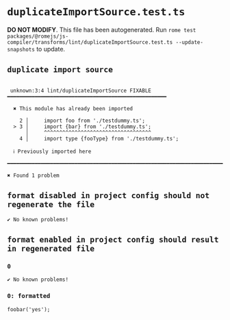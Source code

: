 # `duplicateImportSource.test.ts`

**DO NOT MODIFY**. This file has been autogenerated. Run `rome test packages/@romejs/js-compiler/transforms/lint/duplicateImportSource.test.ts --update-snapshots` to update.

## `duplicate import source`

```

 unknown:3:4 lint/duplicateImportSource FIXABLE ━━━━━━━━━━━━━━━━━━━━━━━━━━━━━━━━━━━━━━━━━━━━━━━━━━━━

  ✖ This module has already been imported

    2 │     import foo from './testdummy.ts';
  > 3 │     import {bar} from './testdummy.ts';
      │     ^^^^^^^^^^^^^^^^^^^^^^^^^^^^^^^^^^^ 
    4 │     import type {fooType} from './testdummy.ts';

  ℹ Previously imported here

━━━━━━━━━━━━━━━━━━━━━━━━━━━━━━━━━━━━━━━━━━━━━━━━━━━━━━━━━━━━━━━━━━━━━━━━━━━━━━━━━━━━━━━━━━━━━━━━━━━━

✖ Found 1 problem

```

## `format disabled in project config should not regenerate the file`

```
✔ No known problems!

```

## `format enabled in project config should result in regenerated file`

### `0`

```
✔ No known problems!

```

### `0: formatted`

```
foobar('yes');

```
